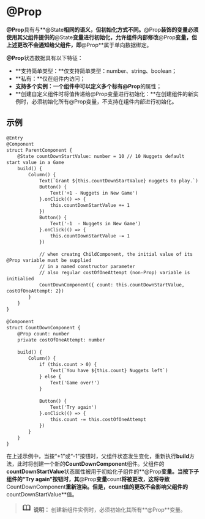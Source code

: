 # @Prop<a name="ZH-CN_TOPIC_0000001157388853"></a>

**@Prop**具有与**@State**相同的语义，但初始化方式不同。**@Prop**装饰的变量必须使用其父组件提供的**@State**变量进行初始化，允许组件内部修改**@Prop**变量，但上述更改不会通知给父组件，即**@Prop**属于单向数据绑定。

**@Prop**状态数据具有以下特征：

-   **支持简单类型：**仅支持简单类型：number、string、boolean；
-   **私有：**仅在组件内访问；
-   **支持多个实例：**一个组件中可以定义多个标有**@Prop**的属性；
-   **创建自定义组件时将值传递给@Prop变量进行初始化：**在创建组件的新实例时，必须初始化所有@Prop变量，不支持在组件内部进行初始化。

## 示例<a name="section599175705019"></a>

```
@Entry
@Component
struct ParentComponent {
    @State countDownStartValue: number = 10 // 10 Nuggets default start value in a Game
    build() {
        Column() {
            Text(`Grant ${this.countDownStartValue} nuggets to play.`)
            Button() {
                Text('+1 - Nuggets in New Game')
            }.onClick(() => {
                this.countDownStartValue += 1
            })
            Button() {
                Text('-1  - Nuggets in New Game')
            }.onClick(() => {
                this.countDownStartValue -= 1
            })

            // when creatng ChildComponent, the initial value of its @Prop variable must be supplied
            // in a named constructor parameter
            // also regular costOfOneAttempt (non-Prop) variable is initialied
            CountDownComponent({ count: this.countDownStartValue, costOfOneAttempt: 2})
        }
    }
}

@Component
struct CountDownComponent {
    @Prop count: number
    private costOfOneAttempt: number

    build() {
        Column() {
            if (this.count > 0) {
                Text(`You have ${this.count} Nuggets left`)
            } else {
                Text('Game over!')
            }

            Button() {
                Text('Try again')
            }.onClick(() => {
                this.count -= this.costOfOneAttempt
            })
        }
    }
}
```

在上述示例中，当按“+1”或“-1”按钮时，父组件状态发生变化，重新执行**build**方法，此时将创建一个新的**CountDownComponent**组件。父组件的**countDownStartValue**状态属性被用于初始化子组件的**@Prop**变量。当按下子组件的“Try again”按钮时，其**@Prop**变量**count**将被更改，这将导致**CountDownComponent**重新渲染。但是，**count**值的更改不会影响父组件的**countDownStartValue**值。

>![](../../public_sys-resources/icon-note.gif) **说明：** 
>创建新组件实例时，必须初始化其所有**@Prop**变量。

